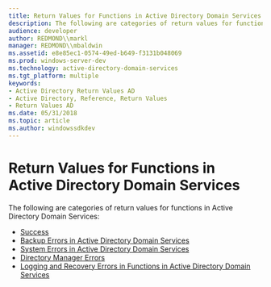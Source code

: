 ```yaml
---
title: Return Values for Functions in Active Directory Domain Services
description: The following are categories of return values for functions in Active Directory Domain Services.
audience: developer
author: REDMOND\\markl
manager: REDMOND\\mbaldwin
ms.assetid: e8e85ec1-0574-49ed-b649-f3131b048069
ms.prod: windows-server-dev
ms.technology: active-directory-domain-services
ms.tgt_platform: multiple
keywords:
- Active Directory Return Values AD
- Active Directory, Reference, Return Values
- Return Values AD
ms.date: 05/31/2018
ms.topic: article
ms.author: windowssdkdev
---
```


# Return Values for Functions in Active Directory Domain Services

The following are categories of return values for functions in Active Directory Domain Services:

-   [Success](success.md)
-   [Backup Errors in Active Directory Domain Services](backup-errors-in-active-directory-domain-services.md)
-   [System Errors in Active Directory Domain Services](system-errors-in-active-directory-domain-services.md)
-   [Directory Manager Errors](directory-manager-errors.md)
-   [Logging and Recovery Errors in Functions in Active Directory Domain Services](logging-and-recovery-errors-in-functions-in-active-directory-domain-services.md)

 

 




